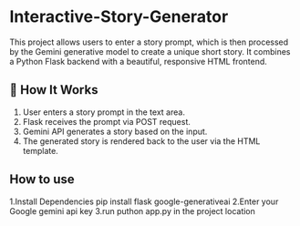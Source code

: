 # Interactive-Story-Generator
This project allows users to enter a story prompt, which is then processed by the Gemini generative model to create a unique short story. It combines a Python Flask backend with a beautiful, responsive HTML frontend.

## 🧪 How It Works

1. User enters a story prompt in the text area.
2. Flask receives the prompt via POST request.
3. Gemini API generates a story based on the input.
4. The generated story is rendered back to the user via the HTML template.

## How to use
1.Install Dependencies
  pip install flask google-generativeai
2.Enter your Google gemini api key 
3.run puthon app.py in the project location 
